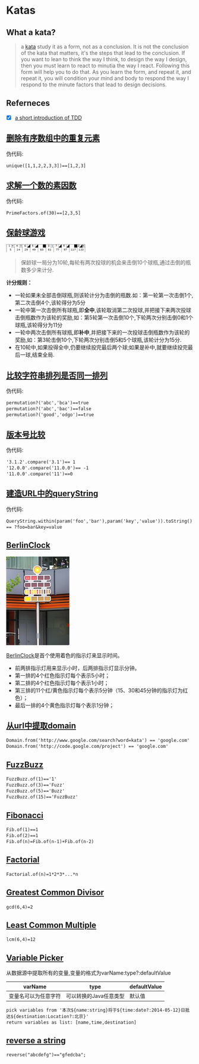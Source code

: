 #   Katas

##  What a kata?
>   a [kata](http://butunclebob.com/ArticleS.UncleBob.TheBowlingGameKata) study it as a form, not as a conclusion. It is not the conclusion of the kata that matters, it's the steps that lead to the conclusion. If you want to lean to think the way I think, to design the way I design, then you must learn to react to minutia the way I react. Following this form will help you to do that. As you learn the form, and repeat it, and repeat it, you will condition your mind and body to respond the way I respond to the minute factors that lead to design decisions.

##  Referneces 
- [x] [a short introduction of TDD](etc/TDD_content.pdf)

##  [删除有序数组中的重复元素](src/test/java/com/selonj/katas/UniqueOrderedArrayTest.java)

伪代码:
```pseudo-code
unique([1,1,2,2,3,3])==[1,2,3]
```

##  [求解一个数的素因数](src/test/java/com/selonj/katas/PrimeFactorsTest.java)

伪代码:
```pseudo-code
PrimeFactors.of(30)==[2,3,5]
```

## [保龄球游戏](src/test/java/com/selonj/katas/BowlingGameTest.java)

![保龄球游戏](etc/bowling-game.png)

> 保龄球一局分为10轮,每轮有两次投球的机会来击倒10个球瓶,通过击倒的瓶数多少来计分.

**计分规则：**

- 一轮如果未全部击倒球瓶,则该轮计分为击倒的瓶数.如：第一轮第一次击倒1个,第二次击倒4个,该轮得分为5分
- 一轮中第一次击倒所有球瓶,即**全中**,该轮取消第二次投球,并把接下来两次投球击倒瓶数作为该轮的奖励,如：第5轮第一次击倒10个,下轮两次分别击倒0和1个球瓶,该轮得分为11分
- 一轮中两次击倒所有球瓶,即**补中**,并把接下来的一次投球击倒瓶数作为该轮的奖励,如：第3轮击倒10个,下轮两次分别击倒5和5个球瓶,该轮计分为15分.
-  在10轮中,如果投得全中,仍要继续投完最后两个球;如果是补中,就要继续投完最后一球,结束全局.

## [比较字符串排列是否同一排列](src/test/java/com/selonj/katas/StringPermutationTest.java)

伪代码:
```pseudo-code
permutation?('abc','bca')==true
permutation?('abc','bac')==false
permutation?('good','odgo')==true
```

## [版本号比较](src/test/java/com/selonj/katas/VersionComparisonTest.java)

伪代码:
```pseudo-code
'3.1.2'.compare('3.1')== 1
'12.0.0'.compare('11.0.0')== -1
'11.0.0'.compare('11')==0
```

## [建造URL中的queryString](src/test/java/com/selonj/katas/QueryStringTest.java)


伪代码:
```pseudo-code
QueryString.within(param('foo','bar'),param('key','value')).toString() == ?foo=bar&key=value
```

## [BerlinClock](src/test/java/com/selonj/katas/BerlinClockTest.java) 
[![berlin clock](etc/berlin-clock.jpg)](https://en.wikipedia.org/wiki/Mengenlehreuhr)

[BerlinClock](https://en.wikipedia.org/wiki/Mengenlehreuhr)是首个使用着色的指示灯来显示时间。

-   前两排指示灯用来显示小时，后两排指示灯显示分钟。
-   第一排的4个红色指示灯每个表示5小时；
-   第二排的4个红色指示灯每个表示1小时；
-   第三排的11个红/黄色指示灯每个表示5分钟（15、30和45分钟的指示灯为红色）；
-   最后一排的4个黄色指示灯每个表示1分钟；


## [从url中提取domain](src/test/java/com/selonj/katas/DomainTest.java)

``` pseudo-code
Domain.from('http://www.google.com/search?word=kata') == 'google.com'
Domain.from('http://code.google.com/project') == 'google.com'
```

##  [FuzzBuzz](src/test/java/com/selonj/katas/FuzzBuzzTest.java)

```pseudo-code
FuzzBuzz.of(1)=='1'
FuzzBuzz.of(3)=='Fuzz'
FuzzBuzz.of(5)=='Buzz'
FuzzBuzz.of(15)=='FuzzBuzz'
```

## [Fibonacci](src/test/java/com/selonj/katas/FibonacciTest.java)

```pseudo-code
Fib.of(1)==1
Fib.of(2)==1
Fib.of(n)=Fib.of(n-1)+Fib.of(n-2)
```

## [Factorial](src/test/java/com/selonj/katas/FactorialTest.java)

```pseudo-code
Factorial.of(n)=1*2*3*...*n
```

##  [Greatest Common Divisor](src/test/java/com/selonj/katas/GCDTest.java)

```pseudo-code
gcd(6,4)=2
```

##  [Least Common Multiple](src/test/java/com/selonj/katas/LCMTest.java)

```pseudo-code
lcm(6,4)=12
```

## [Variable Picker](src/test/java/com/selonj/katas/vp/VariablePickerAcceptanceTest.java)
从数据源中提取所有的变量,变量的格式为varName:type?:defaultValue

|varName            |   type                  |   defaultValue |
|-------------------|-------------------------|----------------|
|变量名可以为任意字符 |可以转换的Java任意类型      |默认值           |       

```pseudo-code
pick variables from '本次${name:string}将于${time:date?:2014-05-12}日抵达${destination:Location?:北京}' 
return variables as list: [name,time,destination]
```

## [reverse a string](src/test/java/com/selonj/katas/StringReversionTest.java)

```pseudo-code
reverse("abcdefg")=="gfedcba";
```